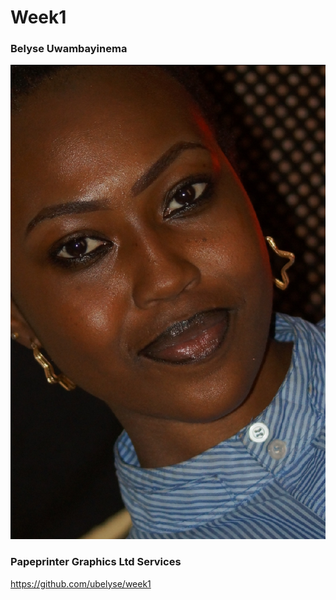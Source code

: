 # Week1

### Belyse Uwambayinema

![Belyse Uwambayinema](images/belyse.JPG)

### Papeprinter Graphics Ltd Services

https://github.com/ubelyse/week1